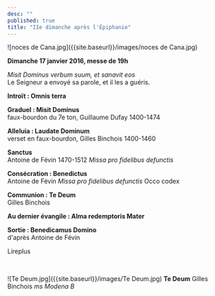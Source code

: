 ```yaml
---
desc: ""
published: true
title: "IIe dimanche après l'Épiphanie"
---
```


  
![noces de Cana.jpg]({{site.baseurl}}/images/noces de Cana.jpg)

**Dimanche 17 janvier 2016, messe de 19h**

*Misit Dominus verbum suum, et sanavit eos*  
Le Seigneur a envoyé sa parole, et il les a guéris.

**Introït : Omnis terra**

**Graduel : Misit Dominus**  
faux-bourdon du 7e ton, Guillaume Dufay 1400-1474

**Alleluia : Laudate Dominum**  
verset en faux-bourdon, Gilles Binchois 1400-1460

**Sanctus**  
Antoine de Févin 1470-1512 *Missa pro fidelibus defunctis*
 
**Consécration : Benedictus**  
Antoine de Févin *Missa pro fidelibus defunctis* Occo codex

**Communion : Te Deum**  
Gilles Binchois

**Au dernier évangile : Alma redemptoris Mater** 

**Sortie : Benedicamus Domino**  
d'après Antoine de Févin

Lireplus

&nbsp;

![Te Deum.jpg]({{site.baseurl}}/images/Te Deum.jpg)
**Te Deum** Gilles Binchois *ms Modena B*

